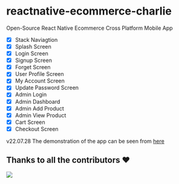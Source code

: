 # reactnative-ecommerce-charlie

Open-Source React Native Ecommerce Cross Platform Mobile App

- [x] Stack Naviagtion
- [x] Splash Screen
- [x] Login Screen
- [x] Signup Screen
- [x] Forget Screen
- [x] User Profile Screen
- [x] My Account Screen
- [x] Update Password Screen
- [x] Admin Login
- [x] Admin Dashboard
- [x] Admin Add Product
- [x] Admin View Product
- [x] Cart Screen
- [x] Checkout Screen

v22.07.28
The demonstration of the app can be seen from [here](https://drive.google.com/drive/folders/15slmhLrjaohXJRQqqZdA6AvCjTRwM4gG)

## Thanks to all the contributors ❤️

<a href = "https://github.com/UsamaSarwar/reactnative-ecommerce-charlie">
  <img src = "https://contrib.rocks/image?repo=UsamaSarwar/reactnative-ecommerce-charlie"/>
</a>
